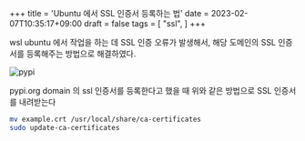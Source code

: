 +++
title = 'Ubuntu 에서 SSL 인증서 등록하는 법'
date = 2023-02-07T10:35:17+09:00
draft = false
tags = [
    "ssl",
]
+++

wsl ubuntu 에서 작업을 하는 데 SSL 인증 오류가 발생해서, 해당 도메인의 SSL 인증서를 등록해주는 방법으로 해결하였다.

![pypi](/pypi_ssl_certificate.png)

pypi.org domain 의 ssl 인증서를 등록한다고 했을 때 위와 같은 방법으로 SSL 인증서를 내려받는다

```bash
mv example.crt /usr/local/share/ca-certificates
sudo update-ca-certificates
```